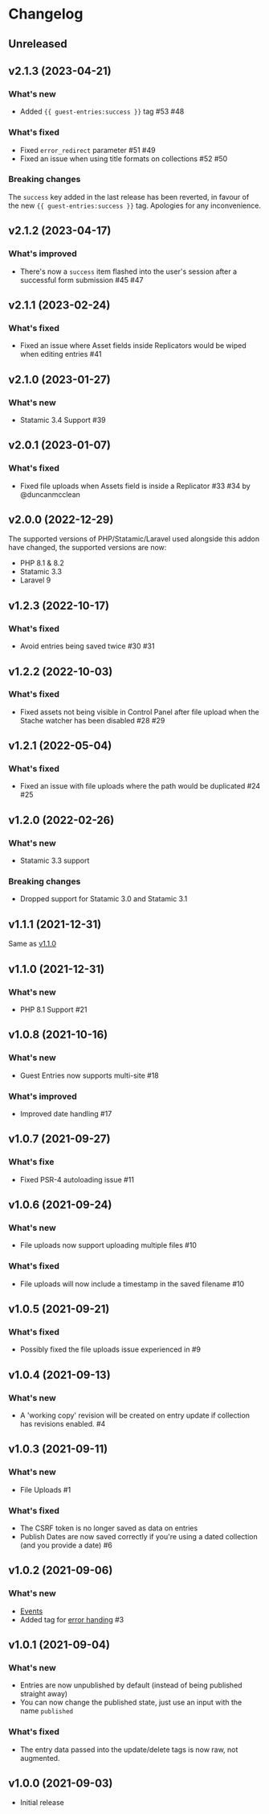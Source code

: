 # Changelog

## Unreleased

## v2.1.3 (2023-04-21)

### What's new

- Added `{{ guest-entries:success }}` tag #53 #48

### What's fixed

- Fixed `error_redirect` parameter #51 #49
- Fixed an issue when using title formats on collections #52 #50

### Breaking changes

The `success` key added in the last release has been reverted, in favour of the new `{{ guest-entries:success }}` tag. Apologies for any inconvenience.

## v2.1.2 (2023-04-17)

### What's improved

- There's now a `success` item flashed into the user's session after a successful form submission #45 #47

## v2.1.1 (2023-02-24)

### What's fixed

- Fixed an issue where Asset fields inside Replicators would be wiped when editing entries #41

## v2.1.0 (2023-01-27)

### What's new

- Statamic 3.4 Support #39

## v2.0.1 (2023-01-07)

### What's fixed

- Fixed file uploads when Assets field is inside a Replicator #33 #34 by @duncanmcclean

## v2.0.0 (2022-12-29)

The supported versions of PHP/Statamic/Laravel used alongside this addon have changed, the supported versions are now:

- PHP 8.1 & 8.2
- Statamic 3.3
- Laravel 9

## v1.2.3 (2022-10-17)

### What's fixed

- Avoid entries being saved twice #30 #31

## v1.2.2 (2022-10-03)

### What's fixed

- Fixed assets not being visible in Control Panel after file upload when the Stache watcher has been disabled #28 #29

## v1.2.1 (2022-05-04)

### What's fixed

- Fixed an issue with file uploads where the path would be duplicated #24 #25

## v1.2.0 (2022-02-26)

### What's new

- Statamic 3.3 support

### Breaking changes

- Dropped support for Statamic 3.0 and Statamic 3.1

## v1.1.1 (2021-12-31)

Same as [v1.1.0](https://github.com/duncanmcclean/guest-entries/releases/tag/v1.1.0)

## v1.1.0 (2021-12-31)

### What's new

- PHP 8.1 Support #21

## v1.0.8 (2021-10-16)

### What's new

- Guest Entries now supports multi-site #18

### What's improved

- Improved date handling #17

## v1.0.7 (2021-09-27)

### What's fixe

- Fixed PSR-4 autoloading issue #11

## v1.0.6 (2021-09-24)

### What's new

- File uploads now support uploading multiple files #10

### What's fixed

- File uploads will now include a timestamp in the saved filename #10

## v1.0.5 (2021-09-21)

### What's fixed

- Possibly fixed the file uploads issue experienced in #9

## v1.0.4 (2021-09-13)

### What's new

- A 'working copy' revision will be created on entry update if collection has revisions enabled. #4

## v1.0.3 (2021-09-11)

### What's new

- File Uploads #1

### What's fixed

- The CSRF token is no longer saved as data on entries
- Publish Dates are now saved correctly if you're using a dated collection (and you provide a date) #6

## v1.0.2 (2021-09-06)

### What's new

- [Events](https://github.com/duncanmcclean/guest-entries#events)
- Added tag for [error handing](https://github.com/duncanmcclean/guest-entries#events) #3

## v1.0.1 (2021-09-04)

### What's new

- Entries are now unpublished by default (instead of being published straight away)
- You can now change the published state, just use an input with the name `published`

### What's fixed

- The entry data passed into the update/delete tags is now raw, not augmented.

## v1.0.0 (2021-09-03)

- Initial release
